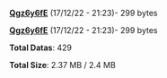 [**Qgz6y6fE**](/data/Qgz6y6fE.txt) (17/12/22 - 21:23)- 299 bytes

[**Qgz6y6fE**](/data/Qgz6y6fE.txt) (17/12/22 - 21:23)- 299 bytes

**Total Datas**: 429

**Total Size**: 2.37 MB / 2.4 MB